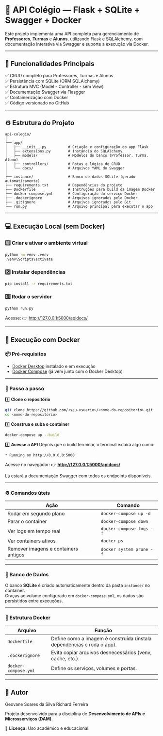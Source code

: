 # 🏫 API Colégio — Flask + SQLite + Swagger + Docker

Este projeto implementa uma API completa para gerenciamento de **Professores**, **Turmas** e **Alunos**, utilizando Flask e SQLAlchemy, com documentação interativa via Swagger e suporte a execução via Docker.

---

## 🚀 Funcionalidades Principais

✅ CRUD completo para Professores, Turmas e Alunos  
✅ Persistência com SQLite (ORM SQLAlchemy)  
✅ Estrutura MVC (Model - Controller - sem View)  
✅ Documentação Swagger via Flasgger  
✅ Containerização com Docker  
✅ Código versionado no GitHub  

---

## ⚙️ Estrutura do Projeto

```
api-colegio/
│
├── app/
│   ├── __init__.py          # Criação e configuração do app Flask
│   ├── extensions.py        # Instância do SQLAlchemy
│   ├── models/              # Modelos do banco (Professor, Turma, Aluno)
│   ├── controllers/         # Rotas e lógica de CRUD
│   └── docs/                # Arquivos YAML do Swagger
│
├── instance/                # Banco de dados SQLite (gerado automaticamente)
├── requirements.txt         # Dependências do projeto
├── Dockerfile               # Instruções para build da imagem Docker
├── docker-compose.yml       # Configuração do serviço Docker
├── .dockerignore            # Arquivos ignorados pelo Docker
├── .gitignore               # Arquivos ignorados pelo Git
└── run.py                   # Arquivo principal para executar o app
```

---

## 💻 Execução Local (sem Docker)

### 1️⃣ Criar e ativar o ambiente virtual

```bash
python -m venv .venv
.venv\Scripts\activate
```

### 2️⃣ Instalar dependências

```bash
pip install -r requirements.txt
```

### 3️⃣ Rodar o servidor

```bash
python run.py
```

Acesse: 👉 http://127.0.0.1:5000/apidocs/

---

## 🐳 Execução com Docker

### 📦 Pré-requisitos

- [Docker Desktop](https://www.docker.com/products/docker-desktop/) instalado e em execução  
- [Docker Compose](https://docs.docker.com/compose/install/) (já vem junto com o Docker Desktop)

---

### 🚀 Passo a passo

1️⃣ **Clone o repositório**
```bash
git clone https://github.com/<seu-usuario>/<nome-do-repositorio>.git
cd <nome-do-repositorio>
```

2️⃣ **Construa e suba o container**
```bash
docker-compose up --build
```

3️⃣ **Acesse a API**
Depois que o build terminar, o terminal exibirá algo como:

```
* Running on http://0.0.0.0:5000
```

Acesse no navegador:
👉 **http://127.0.0.1:5000/apidocs/**  

Lá estará a documentação Swagger com todos os endpoints disponíveis.

---

### ⚙️ Comandos úteis

| Ação | Comando |
|------|----------|
| Rodar em segundo plano | `docker-compose up -d` |
| Parar o container | `docker-compose down` |
| Ver logs em tempo real | `docker-compose logs -f` |
| Ver containers ativos | `docker ps` |
| Remover imagens e containers antigos | `docker system prune -f` |

---

### 💾 Banco de Dados

O banco **SQLite** é criado automaticamente dentro da pasta `instance/` no container.  
Graças ao volume configurado em `docker-compose.yml`, os dados são persistidos entre execuções.

---

### 🧩 Estrutura Docker

| Arquivo | Função |
|----------|--------|
| `Dockerfile` | Define como a imagem é construída (instala dependências e roda o app). |
| `.dockerignore` | Evita copiar arquivos desnecessários (venv, cache, etc.). |
| `docker-compose.yml` | Define os serviços, volumes e portas. |

---

## 👥 Autor
Geovane Soares da Silva
Richard Ferreira 

Projeto desenvolvido para a disciplina de **Desenvolvimento de APIs e Microsserviços (DAM)**.

📘 **Licença:** Uso acadêmico e educacional.
